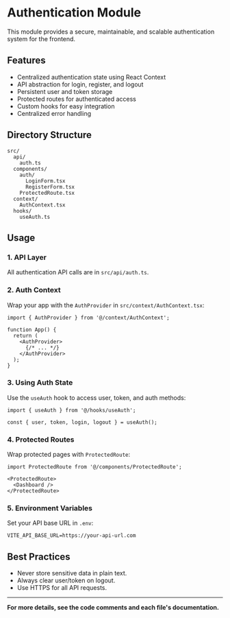 # Authentication Module

This module provides a secure, maintainable, and scalable authentication system for the frontend.

## Features

- Centralized authentication state using React Context
- API abstraction for login, register, and logout
- Persistent user and token storage
- Protected routes for authenticated access
- Custom hooks for easy integration
- Centralized error handling

## Directory Structure

```
src/
  api/
    auth.ts
  components/
    auth/
      LoginForm.tsx
      RegisterForm.tsx
    ProtectedRoute.tsx
  context/
    AuthContext.tsx
  hooks/
    useAuth.ts
```

## Usage

### 1. API Layer
All authentication API calls are in `src/api/auth.ts`.

### 2. Auth Context
Wrap your app with the `AuthProvider` in `src/context/AuthContext.tsx`:

```tsx
import { AuthProvider } from '@/context/AuthContext';

function App() {
  return (
    <AuthProvider>
      {/* ... */}
    </AuthProvider>
  );
}
```

### 3. Using Auth State
Use the `useAuth` hook to access user, token, and auth methods:

```tsx
import { useAuth } from '@/hooks/useAuth';

const { user, token, login, logout } = useAuth();
```

### 4. Protected Routes
Wrap protected pages with `ProtectedRoute`:

```tsx
import ProtectedRoute from '@/components/ProtectedRoute';

<ProtectedRoute>
  <Dashboard />
</ProtectedRoute>
```

### 5. Environment Variables
Set your API base URL in `.env`:

```
VITE_API_BASE_URL=https://your-api-url.com
```

## Best Practices

- Never store sensitive data in plain text.
- Always clear user/token on logout.
- Use HTTPS for all API requests.

---

**For more details, see the code comments and each file's documentation.** 